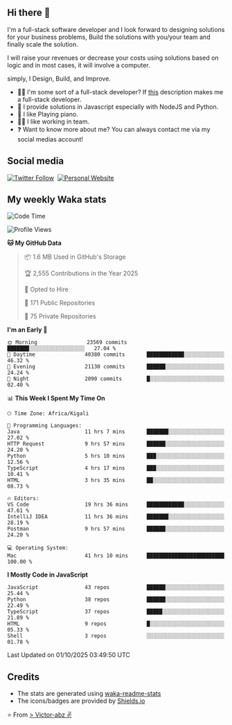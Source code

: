 ## Hi there 👋
I'm a full-stack software developer and I look forward to designing solutions for your business problems, Build the solutions with you/your team and finally scale the solution.

I will raise your revenues or decrease your costs using solutions based on logic and in most cases, it will involve a computer.

simply, I Design, Build, and Improve.

- 👨‍💻 I'm some sort of a full-stack developer? If [this](https://www.w3schools.com/whatis/whatis_fullstack.asp) description makes me a full-stack developer.
- 🌱 I provide solutions in Javascript especially with NodeJS and Python. 
- 🎹 I like Playing piano.
- 👯‍♀️ I like working in team.
- ❓ Want to know more about me? You can always contact me via my social medias account!

## Social media
[![Twitter Follow](https://img.shields.io/twitter/follow/vicky_abz?color=%231DA1F2&label=Twitter&style=for-the-badge&logo=twitter&logoColor=ffffff)](https://twitter.com/vicky_abz)
‎‎ [![Personal Website](https://img.shields.io/static/v1?label=visit&message=victor-abz.com&color=%235F021F&style=for-the-badge)](https://victor-abz.com/)

## My weekly Waka stats
<!--START_SECTION:waka-->
![Code Time](http://img.shields.io/badge/Code%20Time-2%2C107%20hrs%2047%20mins-blue)

![Profile Views](http://img.shields.io/badge/Profile%20Views-0-blue)

**🐱 My GitHub Data** 

> 📦 1.6 MB Used in GitHub's Storage 
 > 
> 🏆 2,555 Contributions in the Year 2025
 > 
> 💼 Opted to Hire
 > 
> 📜 171 Public Repositories 
 > 
> 🔑 75 Private Repositories 
 > 
**I'm an Early 🐤** 

```text
🌞 Morning                23569 commits       ███████░░░░░░░░░░░░░░░░░░   27.04 % 
🌆 Daytime                40380 commits       ████████████░░░░░░░░░░░░░   46.32 % 
🌃 Evening                21130 commits       ██████░░░░░░░░░░░░░░░░░░░   24.24 % 
🌙 Night                  2090 commits        █░░░░░░░░░░░░░░░░░░░░░░░░   02.40 % 
```


📊 **This Week I Spent My Time On** 

```text
🕑︎ Time Zone: Africa/Kigali

💬 Programming Languages: 
Java                     11 hrs 7 mins       ███████░░░░░░░░░░░░░░░░░░   27.02 % 
HTTP Request             9 hrs 57 mins       ██████░░░░░░░░░░░░░░░░░░░   24.20 % 
Python                   5 hrs 10 mins       ███░░░░░░░░░░░░░░░░░░░░░░   12.56 % 
TypeScript               4 hrs 17 mins       ███░░░░░░░░░░░░░░░░░░░░░░   10.41 % 
HTML                     3 hrs 35 mins       ██░░░░░░░░░░░░░░░░░░░░░░░   08.73 % 

🔥 Editors: 
VS Code                  19 hrs 36 mins      ████████████░░░░░░░░░░░░░   47.61 % 
IntelliJ IDEA            11 hrs 36 mins      ███████░░░░░░░░░░░░░░░░░░   28.19 % 
Postman                  9 hrs 57 mins       ██████░░░░░░░░░░░░░░░░░░░   24.20 % 

💻 Operating System: 
Mac                      41 hrs 10 mins      █████████████████████████   100.00 % 
```

**I Mostly Code in JavaScript** 

```text
JavaScript               43 repos            ██████░░░░░░░░░░░░░░░░░░░   25.44 % 
Python                   38 repos            ██████░░░░░░░░░░░░░░░░░░░   22.49 % 
TypeScript               37 repos            █████░░░░░░░░░░░░░░░░░░░░   21.89 % 
HTML                     9 repos             █░░░░░░░░░░░░░░░░░░░░░░░░   05.33 % 
Shell                    3 repos             ░░░░░░░░░░░░░░░░░░░░░░░░░   01.78 % 
```




 Last Updated on 01/10/2025 03:49:50 UTC
<!--END_SECTION:waka-->

## Credits
- The stats are generated using [waka-readme-stats](https://github.com/anmol098/waka-readme-stats)
- The icons/badges are provided by [Shields.io](https://shields.io/)

⭐️ From [> Victor-abz ✌](https://victor-abz.com/)
